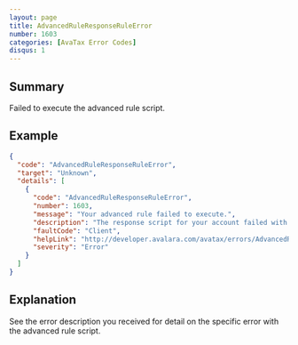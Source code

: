 ```yaml
---
layout: page
title: AdvancedRuleResponseRuleError
number: 1603
categories: [AvaTax Error Codes]
disqus: 1
---
```


## Summary

Failed to execute the advanced rule script.

## Example

```json
{
  "code": "AdvancedRuleResponseRuleError",
  "target": "Unknown",
  "details": [
    {
      "code": "AdvancedRuleResponseRuleError",
      "number": 1603,
      "message": "Your advanced rule failed to execute.",
      "description": "The response script for your account failed with the error: -0-",
      "faultCode": "Client",
      "helpLink": "http://developer.avalara.com/avatax/errors/AdvancedRuleResponseRuleError",
      "severity": "Error"
    }
  ]
}
```

## Explanation

See the error description you received for detail on the specific error with the advanced rule script. 

